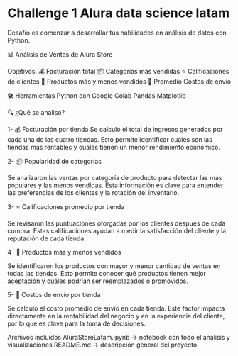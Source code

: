 # Challenge 1 Alura data science latam
Desafío es comenzar a desarrollar tus habilidades en análisis de datos con Python.


📊 Análisis de Ventas de Alura Store 

Objetivos:
    💰 Facturación total
    📦 Categorías más vendidas
    ⭐ Calificaciones de clientes
    🔄 Productos más y menos vendidos
    🚚 Promedio Costos de envío

🛠️ Herramientas
    Python con Google Colab
    Pandas 
    Matplotlib

🔍 ¿Qué se análisó?

1- 💰 Facturación por tienda
Se calculó el total de ingresos generados por cada una de las cuatro tiendas. Esto permite identificar cuáles son las tiendas más rentables y cuáles tienen un menor rendimiento económico.

2- 📦 Popularidad de categorías

Se analizaron las ventas por categoría de producto para detectar las más populares y las menos vendidas. Esta información es clave para entender las preferencias de los clientes y la rotación del inventario.

3- ⭐ Calificaciones promedio por tienda

Se revisaron las puntuaciones otorgadas por los clientes después de cada compra. Estas calificaciones ayudan a medir la satisfacción del cliente y la reputación de cada tienda.

4- 🔄 Productos más y menos vendidos

Se identificaron los productos con mayor y menor cantidad de ventas en todas las tiendas. Esto permite conocer qué productos tienen mejor aceptación y cuáles podrían ser reemplazados o promovidos.

5- 🚚 Costos de envío por tienda

Se calculó el costo promedio de envío en cada tienda. Este factor impacta directamente en la rentabilidad del negocio y en la experiencia del cliente, por lo que es clave para la toma de decisiones.

Archivos incluidos
AluraStoreLatam.ipynb → notebook con todo el análisis y visualizaciones
README.md → descripción general del proyecto
